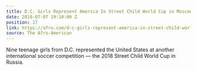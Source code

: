 ```yaml
---
title: D.C. Girls Represent America In Street Child World Cup in Moscow
date: 2018-07-07 19:10:00 Z
position: 17
link: https://afro.com/d-c-girls-represent-america-in-street-child-world-cup-in-moscow/
source: The Afro-American
---
```


Nine teenage girls from D.C. represented the United States at another international soccer competition —  the 2018 Street Child World Cup in Russia.